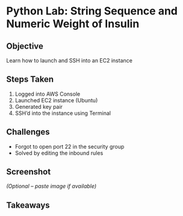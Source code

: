# Python Lab: String Sequence and Numeric Weight of Insulin

## Objective
Learn how to launch and SSH into an EC2 instance

## Steps Taken
1. Logged into AWS Console
2. Launched EC2 instance (Ubuntu)
3. Generated key pair
4. SSH’d into the instance using Terminal

## Challenges
- Forgot to open port 22 in the security group
- Solved by editing the inbound rules

## Screenshot
_(Optional – paste image if available)_

## Takeaways
